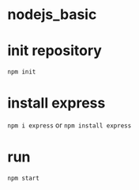 # nodejs_basic

# init repository
``` npm init ```

# install express 
``` npm i express ```
or
 ``` npm install express ```

# run
``` npm start ```
